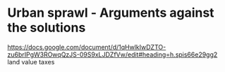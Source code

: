 # Urban sprawl - Arguments against the solutions


https://docs.google.com/document/d/1qHwlkIwDZTO-zu6brIPgW3ROwqQzJS-09S9xLJDZfVw/edit#heading=h.spis66e29gg2 land value taxes


